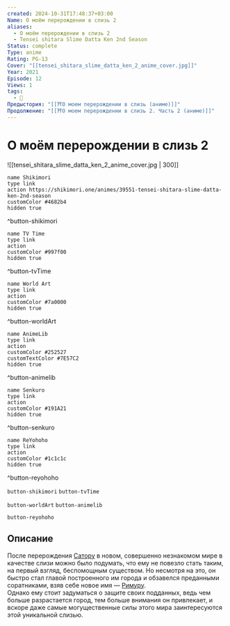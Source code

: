 ```yaml
---
created: 2024-10-31T17:48:37+03:00
Name: О моём перерождении в слизь 2
aliases:
  - О моём перерождении в слизь 2
  - Tensei shitara Slime Datta Ken 2nd Season
Status: complete
Type: anime
Rating: PG-13
Cover: "[[tensei_shitara_slime_datta_ken_2_anime_cover.jpg]]"
Year: 2021
Episode: 12
Views: 1
tags:
  - 🔞
Предыстория: "[[⛩️О моем перерождении в слизь (аниме)]]"
Продолжение: "[[⛩️О моем перерождении в слизь 2. Часть 2 (аниме)]]"
---
```


# О моём перерождении в слизь 2

![[tensei_shitara_slime_datta_ken_2_anime_cover.jpg | 300]]

```button
name Shikimori
type link
action https://shikimori.one/animes/39551-tensei-shitara-slime-datta-ken-2nd-season
customColor #4682b4
hidden true
```
^button-shikimori

```button
name TV Time
type link
action 
customColor #997f00
hidden true
```
^button-tvTime

```button
name World Art
type link
action 
customColor #7a0000
hidden true
```
^button-worldArt

```button
name AnimeLib
type link
action 
customColor #252527
customTextColor #7E57C2
hidden true
```
^button-animelib

```button
name Senkuro
type link
action 
customColor #191A21
hidden true
```
^button-senkuro

```button
name ReYohoho
type link
action 
customColor #1c1c1c
hidden true
```
^button-reyohoho



`button-shikimori` `button-tvTime`

`button-worldArt` `button-animelib`

`button-reyohoho`

## Описание

После перерождения [Сатору](https://shikimori.one/characters/165016-satoru-mikami) в новом, совершенно незнакомом мире в качестве слизи можно было подумать, что ему не повезло стать таким, на первый взгляд, беспомощным существом. Но несмотря на это, он быстро стал главой построенного им города и обзавелся преданными соратниками, взяв себе новое имя — [Римуру](https://shikimori.one/characters/131549-rimuru-tempest).  
Однако ему стоит задуматься о защите своих подданных, ведь чем больше разрастается город, тем больше внимания он привлекает, и вскоре даже самые могущественные силы этого мира заинтересуются этой уникальной слизью.

